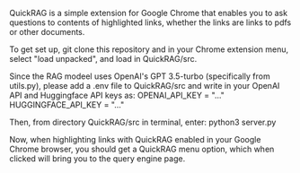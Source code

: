 QuickRAG is a simple extension for Google Chrome that enables you to ask questions to contents of highlighted links, whether the links are links to pdfs or other documents. 

To get set up, git clone this repository and in your Chrome extension menu, select "load unpacked", and load in QuickRAG/src.

Since the RAG modeel uses OpenAI's GPT 3.5-turbo (specifically from utils.py), please add a .env file to QuickRAG/src and write in your OpenAI API and Huggingface API keys as:
OPENAI_API_KEY = "..."
HUGGINGFACE_API_KEY = "..."

Then, from directory QuickRAG/src in terminal, enter:
python3 server.py

Now, when highlighting links with QuickRAG enabled in your Google Chrome browser, you should get a QuickRAG menu option, which when clicked will bring you to the query engine page. 




